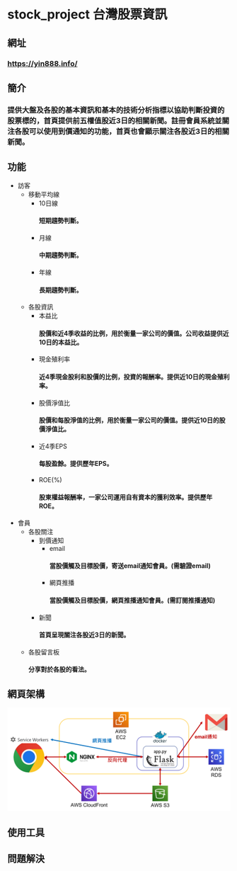 # stock_project 台灣股票資訊

## 網址
### https://yin888.info/

## 簡介
### 提供大盤及各股的基本資訊和基本的技術分析指標以協助判斷投資的股票標的，首頁提供前五權值股近3日的相關新聞。註冊會員系統並關注各股可以使用到價通知的功能，首頁也會顯示關注各股近3日的相關新聞。

## 功能
*  訪客
    *   移動平均線
        *   10日線
            #### 短期趨勢判斷。
        *   月線
            #### 中期趨勢判斷。
        *   年線
            #### 長期趨勢判斷。
    *   各股資訊
        *   本益比
            #### 股價和近4季收益的比例，用於衡量一家公司的價值。公司收益提供近10日的本益比。
        *   現金殖利率
            #### 近4季現金股利和股價的比例，投資的報酬率。提供近10日的現金殖利率。
        *   股價淨值比
            #### 股價和每股淨值的比例，用於衡量一家公司的價值。提供近10日的股價淨值比。
        *   近4季EPS
            #### 每股盈餘。提供歷年EPS。
        *   ROE(%)
            #### 股東權益報酬率，一家公司運用自有資本的獲利效率。提供歷年ROE。
*  會員
    *   各股關注
        *   到價通知
            *   email
                #### 當股價觸及目標股價，寄送email通知會員。(需驗證email)
            *   網頁推播
                #### 當股價觸及目標股價，網頁推播通知會員。(需訂閱推播通知)
        *   新聞
            #### 首頁呈現關注各股近3日的新聞。
    *   各股留言板
        #### 分享對於各股的看法。

## 網頁架構
![pic_web_framework](readme_pictures/web_framework.png)

## 使用工具

## 問題解決